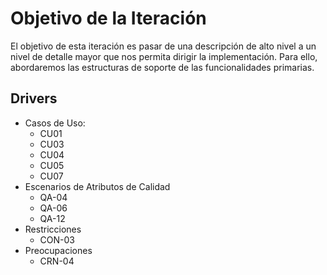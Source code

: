 # Objetivo de la Iteración

El objetivo de esta iteración es pasar de una descripción de alto nivel a un nivel de detalle mayor que nos permita dirigir la implementación.
Para ello, abordaremos las estructuras de soporte de las funcionalidades primarias.

## Drivers

- Casos de Uso:
  - CU01
  - CU03
  - CU04
  - CU05
  - CU07
- Escenarios de Atributos de Calidad
  - QA-04
  - QA-06
  - QA-12
- Restricciones
  - CON-03
- Preocupaciones
  - CRN-04
